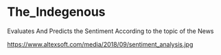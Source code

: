 # The_Indegenous

Evaluates And Predicts the Sentiment According to the topic of the News

https://www.altexsoft.com/media/2018/09/sentiment_analysis.jpg
